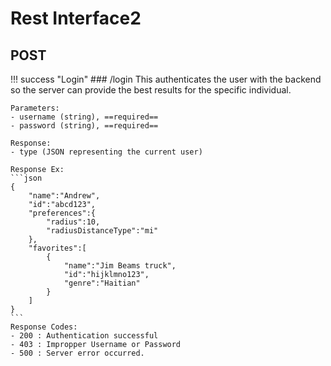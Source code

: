 # Rest Interface2

## POST

!!! success "Login"
    ### /login
    This authenticates the user with the backend so the server can provide the best results for the specific individual.

    Parameters:
    - username (string), ==required==  
    - password (string), ==required==  

    Response:  
    - type (JSON representing the current user)

    Response Ex:
    ```json
    {
        "name":"Andrew",
        "id":"abcd123",
        "preferences":{
            "radius":10,
            "radiusDistanceType":"mi"
        },
        "favorites":[
            {
                "name":"Jim Beams truck",
                "id":"hijklmno123",
                "genre":"Haitian"
            }
        ]
    }
    ```
    Response Codes:  
    - 200 : Authentication successful  
    - 403 : Impropper Username or Password  
    - 500 : Server error occurred.